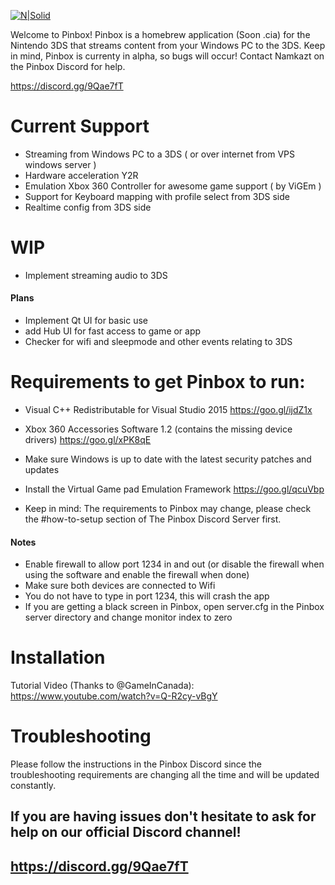 
[![N|Solid](https://cdn.discordapp.com/attachments/340110838947905538/398531319048699905/test.png)](https://github.com/namkazt/PinBox)

Welcome to Pinbox! Pinbox is a homebrew application (Soon .cia) for the Nintendo 3DS that streams content from your Windows PC to the 3DS. Keep in mind, Pinbox is currenty in alpha, so bugs will occur! Contact Namkazt on the Pinbox Discord for help. 

https://discord.gg/9Qae7fT

# Current Support
- Streaming from Windows PC to a 3DS ( or over internet from VPS windows server )
- Hardware acceleration Y2R
- Emulation Xbox 360 Controller for awesome game support ( by ViGEm )
- Support for Keyboard mapping with profile select from 3DS side
- Realtime config from 3DS side
# WIP
- Implement streaming audio to 3DS
#### Plans
-  Implement Qt UI for basic use
-  add Hub UI for fast access to game or app
 - Checker for wifi and sleepmode and other events relating to 3DS
# Requirements to get Pinbox to run:
* Visual C++ Redistributable for Visual Studio 2015
https://goo.gl/ijdZ1x
- Xbox 360 Accessories Software 1.2 (contains the missing device drivers)
https://goo.gl/xPK8qE

- Make sure Windows is up to date with the latest security patches and updates
- Install the Virtual Game pad Emulation Framework
https://goo.gl/qcuVbp
- Keep in mind: The requirements to Pinbox may change, please check the #how-to-setup section of The Pinbox Discord Server first.

#### Notes
- Enable firewall to allow port 1234 in and out (or disable the firewall when using the software and enable the firewall when done)
- Make sure both devices are connected to Wifi
- You do not have to type in port 1234, this will crash the app
- If you are getting a black screen in Pinbox, open server.cfg in the Pinbox server directory and change monitor index to zero
# Installation

Tutorial Video (Thanks to @GameInCanada): https://www.youtube.com/watch?v=Q-R2cy-vBgY
# Troubleshooting

Please follow the instructions in the Pinbox Discord since the troubleshooting requirements are changing all the time and will be updated constantly.

## If you are having issues don't hesitate to ask for help on our official Discord channel! 
## https://discord.gg/9Qae7fT
